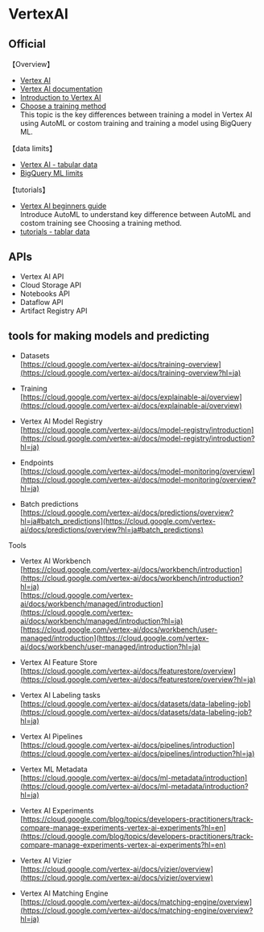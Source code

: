 # VertexAI
## Official
【Overview】
- [Vertex AI](https://cloud.google.com/vertex-ai)<br>
- [Vertex AI documentation](https://cloud.google.com/vertex-ai/docs?_ga=2.145498548.-12271582.1654921093&_gac=1.220682730.1670807448.Cj0KCQiAnNacBhDvARIsABnDa6_gn_7TK94_Dwe9tPXPjGN581neOQ_JGYKSBfRyBTMet62gsZO8RZQaAtJAEALw_wcB)
- [Introduction to Vertex AI](https://cloud.google.com/vertex-ai/docs/start/introduction-unified-platform)<br>
- [Choose a training method](https://cloud.google.com/vertex-ai/docs/start/training-methods)<br>
This topic is the key differences between training a model in Vertex AI using AutoML or costom training and training a model using BigQuery ML.<br>

【data limits】<br>
- [Vertex AI - tabular data](https://cloud.google.com/vertex-ai/docs/training-overview#tabular_data)
- [BigQuery ML limits](https://cloud.google.com/bigquery-ml/quotas)

【tutorials】
- [Vertex AI beginners guide](https://cloud.google.com/vertex-ai/docs/beginner/beginners-guide#tabular_1)<br>
Introduce AutoML to understand key difference between AutoML and costom training see Choosing a training method.<br>
- [tutorials - tablar data](https://cloud.google.com/vertex-ai/docs/tutorials/tabular-automl)<br>

## APIs
- Vertex AI API
- Cloud Storage API
- Notebooks API
- Dataflow API
- Artifact Registry API

## tools for making models and predicting

- Datasets<br>
[https://cloud.google.com/vertex-ai/docs/training-overview](https://cloud.google.com/vertex-ai/docs/training-overview?hl=ja)<br>

- Training<br>
[https://cloud.google.com/vertex-ai/docs/explainable-ai/overview](https://cloud.google.com/vertex-ai/docs/explainable-ai/overview)<br>

- Vertex AI Model Registry<br>
[https://cloud.google.com/vertex-ai/docs/model-registry/introduction](https://cloud.google.com/vertex-ai/docs/model-registry/introduction?hl=ja)<br>

- Endpoints<br>
[https://cloud.google.com/vertex-ai/docs/model-monitoring/overview](https://cloud.google.com/vertex-ai/docs/model-monitoring/overview?hl=ja)<br>

- Batch predictions<br>
[https://cloud.google.com/vertex-ai/docs/predictions/overview?hl=ja#batch_predictions](https://cloud.google.com/vertex-ai/docs/predictions/overview?hl=ja#batch_predictions)<br>

Tools<br>
- Vertex AI Workbench<br>
[https://cloud.google.com/vertex-ai/docs/workbench/introduction](https://cloud.google.com/vertex-ai/docs/workbench/introduction?hl=ja)<br>
[https://cloud.google.com/vertex-ai/docs/workbench/managed/introduction](https://cloud.google.com/vertex-ai/docs/workbench/managed/introduction?hl=ja)<br>
[https://cloud.google.com/vertex-ai/docs/workbench/user-managed/introduction](https://cloud.google.com/vertex-ai/docs/workbench/user-managed/introduction?hl=ja)<br>

- Vertex AI Feature Store<br>
[https://cloud.google.com/vertex-ai/docs/featurestore/overview](https://cloud.google.com/vertex-ai/docs/featurestore/overview?hl=ja)<br>

- Vertex AI Labeling tasks<br>
[https://cloud.google.com/vertex-ai/docs/datasets/data-labeling-job](https://cloud.google.com/vertex-ai/docs/datasets/data-labeling-job?hl=ja)

- Vertex AI Pipelines<br>
[https://cloud.google.com/vertex-ai/docs/pipelines/introduction](https://cloud.google.com/vertex-ai/docs/pipelines/introduction?hl=ja)<br>

- Vertex ML Metadata<br>
[https://cloud.google.com/vertex-ai/docs/ml-metadata/introduction](https://cloud.google.com/vertex-ai/docs/ml-metadata/introduction?hl=ja)<br>

- Vertex AI Experiments<br>
[https://cloud.google.com/blog/topics/developers-practitioners/track-compare-manage-experiments-vertex-ai-experiments?hl=en](https://cloud.google.com/blog/topics/developers-practitioners/track-compare-manage-experiments-vertex-ai-experiments?hl=en)<br>

- Vertex AI Vizier<br>
[https://cloud.google.com/vertex-ai/docs/vizier/overview](https://cloud.google.com/vertex-ai/docs/vizier/overview)<br>

- Vertex AI Matching Engine<br>
[https://cloud.google.com/vertex-ai/docs/matching-engine/overview](https://cloud.google.com/vertex-ai/docs/matching-engine/overview?hl=ja)<br>
